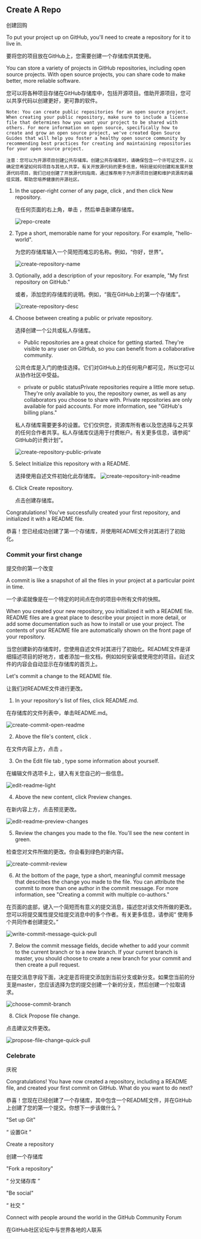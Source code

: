 ## Create A Repo
创建回购

To put your project up on GitHub, you'll need to create a repository for it to live in.

要将您的项目放在GitHub上，您需要创建一个存储库供其使用。

You can store a variety of projects in GitHub repositories, including open source projects. With open source projects, you can share code to make better, more reliable software.

您可以将各种项目存储在GitHub存储库中，包括开源项目。借助开源项目，您可以共享代码以创建更好，更可靠的软件。

```
Note: You can create public repositories for an open source project. When creating your public repository, make sure to include a license file that determines how you want your project to be shared with others. For more information on open source, specifically how to create and grow an open source project, we've created Open Source Guides that will help you foster a healthy open source community by recommending best practices for creating and maintaining repositories for your open source project.

注意：您可以为开源项目创建公共存储库。创建公共存储库时，请确保包含一个许可证文件，以确定您希望如何将项目与其他人共享。有关开放源代码的更多信息，特别是如何创建和发展开放源代码项目，我们已经创建了开放源代码指南，通过推荐用于为开源项目创建和维护资源库的最佳实践，帮助您培养健康的开源社区。
```


1. In the upper-right corner of any page, click , and then click New repository. 

    在任何页面的右上角，单击 ，然后单击新建存储库。
    
    ![repo-create](https://help.github.com/assets/images/help/repository/repo-create.png)

2. Type a short, memorable name for your repository. For example, "hello-world".

    为您的存储库输入一个简短而难忘的名称。例如，“你好，世界”。
    
    ![create-repository-name](https://help.github.com/assets/images/help/repository/create-repository-name.png)

3. Optionally, add a description of your repository. For example, "My first repository on GitHub."

    或者，添加您的存储库的说明。例如，“我在GitHub上的第一个存储库”。
    
    ![create-repository-desc](https://help.github.com/assets/images/help/repository/create-repository-desc.png)

4. Choose between creating a public or private repository.
    
    选择创建一个公共或私人存储库。

    * Public repositories are a great choice for getting started. They're visible to any user on GitHub, so you can benefit from a collaborative community.
    
    公共仓库是入门的绝佳选择。它们对GitHub上的任何用户都可见，所以您可以从协作社区中受益。


    * private or public statusPrivate repositories require a little more setup. They're only available to you, the repository owner, as well as any collaborators you choose to share with. Private repositories are only available for paid accounts. For more information, see "GitHub's billing plans."

    私人存储库需要更多的设置。它们仅供您，资源库所有者以及您选择与之共享的任何合作者共享。私人存储库仅适用于付费帐户。有关更多信息，请参阅“ GitHub的计费计划”。

    ![create-repository-public-private](https://help.github.com/assets/images/help/repository/create-repository-public-private.png)

5. Select Initialize this repository with a README.

    选择使用自述文件初始化此存储库。
    ![create-repository-init-readme](https://help.github.com/assets/images/help/repository/create-repository-init-readme.png)

6. Click Create repository.
    
    点击创建存储库。

Congratulations! You've successfully created your first repository, and initialized it with a README file.


恭喜！您已经成功创建了第一个存储库，并使用README文件对其进行了初始化。

### Commit your first change

提交你的第一个改变

A commit is like a snapshot of all the files in your project at a particular point in time.

一个承诺就像是在一个特定的时间点在你的项目中所有文件的快照。

When you created your new repository, you initialized it with a README file. README files are a great place to describe your project in more detail, or add some documentation such as how to install or use your project. The contents of your README file are automatically shown on the front page of your repository.

当您创建新的存储库时，您使用自述文件对其进行了初始化。README文件是详细描述项目的好地方，或者添加一些文档，例如如何安装或使用您的项目。自述文件的内容会自动显示在存储库的首页上。

Let's commit a change to the README file.

让我们对README文件进行更改。

1. In your repository's list of files, click README.md.

在存储库的文件列表中，单击README.md。

![create-commit-open-readme](https://help.github.com/assets/images/help/repository/create-commit-open-readme.png)
 
2. Above the file's content, click .

在文件内容上方，点击 。

3. On the Edit file tab , type some information about yourself.

在编辑文件选项卡上，键入有关您自己的一些信息。

![edit-readme-light](https://help.github.com/assets/images/help/repository/edit-readme-light.png)

4. Above the new content, click Preview changes.

在新内容上方，点击预览更改。

![edit-readme-preview-changes](https://help.github.com/assets/images/help/repository/edit-readme-preview-changes.png)

5. Review the changes you made to the file. You'll see the new content in green.

检查您对文件所做的更改。你会看到绿色的新内容。

![create-commit-review](https://help.github.com/assets/images/help/repository/create-commit-review.png)

6. At the bottom of the page, type a short, meaningful commit message that describes the change you made to the file. You can attribute the commit to more than one author in the commit message. For more information, see "Creating a commit with multiple co-authors."

在页面的底部，键入一个简短而有意义的提交消息，描述您对该文件所做的更改。您可以将提交属性提交给提交消息中的多个作者。有关更多信息，请参阅“ 使用多个共同作者创建提交。”

![write-commit-message-quick-pull](https://help.github.com/assets/images/help/repository/write-commit-message-quick-pull.png)

7. Below the commit message fields, decide whether to add your commit to the current branch or to a new branch. If your current branch is master, you should choose to create a new branch for your commit and then create a pull request.

在提交消息字段下面，决定是否将提交添加到当前分支或新分支。如果您当前的分支是master，您应该选择为您的提交创建一个新的分支，然后创建一个拉取请求。

![choose-commit-branch](https://help.github.com/assets/images/help/repository/choose-commit-branch.png)

8. Click Propose file change.

点击建议文件更改。

![propose-file-change-quick-pull](https://help.github.com/assets/images/help/repository/propose-file-change-quick-pull.png)

### Celebrate

庆祝

Congratulations! You have now created a repository, including a README file, and created your first commit on GitHub. What do you want to do next?

恭喜！您现在已经创建了一个存储库，其中包含一个README文件，并在GitHub上创建了您的第一个提交。你想下一步该做什么？

"Set up Git"

“ 设置Git ”

Create a repository

创建一个存储库

"Fork a repository"

“ 分叉储存库 ”

"Be social"

“ 社交 ”

Connect with people around the world in the GitHub Community Forum

在GitHub社区论坛中与世界各地的人联系
